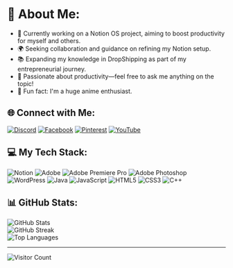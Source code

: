 # 💫 About Me:
- 🌟 Currently working on a Notion OS project, aiming to boost productivity for myself and others.
- 🌍 Seeking collaboration and guidance on refining my Notion setup.
- 📚 Expanding my knowledge in DropShipping as part of my entrepreneurial journey.
- 🧠 Passionate about productivity—feel free to ask me anything on the topic!
- 🎌 Fun fact: I'm a huge anime enthusiast.

## 🌐 Connect with Me:
[![Discord](https://img.shields.io/badge/Discord-%237289DA.svg?logo=discord&logoColor=white)](https://discord.gg/uSStHepegr) [![Facebook](https://img.shields.io/badge/Facebook-%231877F2.svg?logo=Facebook&logoColor=white)](https://facebook.com/ayanIslam.281) [![Pinterest](https://img.shields.io/badge/Pinterest-%23E60023.svg?logo=Pinterest&logoColor=white)](https://pinterest.com/ayan_islam02) [![YouTube](https://img.shields.io/badge/YouTube-%23FF0000.svg?logo=YouTube&logoColor=white)](https://youtube.com/@ayanokoji_02)

## 💻 My Tech Stack:
![Notion](https://img.shields.io/badge/Notion-%23000000.svg?style=for-the-badge&logo=notion&logoColor=white) ![Adobe](https://img.shields.io/badge/adobe-%23FF0000.svg?style=for-the-badge&logo=adobe&logoColor=white) ![Adobe Premiere Pro](https://img.shields.io/badge/Adobe%20Premiere%20Pro-9999FF.svg?style=for-the-badge&logo=Adobe%20Premiere%20Pro&logoColor=white) ![Adobe Photoshop](https://img.shields.io/badge/adobe%20photoshop-%2331A8FF.svg?style=for-the-badge&logo=adobe%20photoshop&logoColor=white) ![WordPress](https://img.shields.io/badge/WordPress-%23117AC9.svg?style=for-the-badge&logo=WordPress&logoColor=white) ![Java](https://img.shields.io/badge/java-%23ED8B00.svg?style=for-the-badge&logo=openjdk&logoColor=white) ![JavaScript](https://img.shields.io/badge/javascript-%23323330.svg?style=for-the-badge&logo=javascript&logoColor=%23F7DF1E) ![HTML5](https://img.shields.io/badge/html5-%23E34F26.svg?style=for-the-badge&logo=html5&logoColor=white) ![CSS3](https://img.shields.io/badge/css3-%231572B6.svg?style=for-the-badge&logo=css3&logoColor=white) ![C++](https://img.shields.io/badge/c++-%2300599C.svg?style=for-the-badge&logo=c%2B%2B&logoColor=white)

## 📊 GitHub Stats:
![GitHub Stats](https://github-readme-stats.vercel.app/api?username=ayanokoji02&theme=ayu-mirage&hide_border=false&include_all_commits=false&count_private=false)<br/>
![GitHub Streak](https://github-readme-streak-stats.herokuapp.com/?user=ayanokoji02&theme=ayu-mirage&hide_border=false)<br/>
![Top Languages](https://github-readme-stats.vercel.app/api/top-langs/?username=ayanokoji02&theme=ayu-mirage&hide_border=false&include_all_commits=false&count_private=false&layout=compact)

---

![Visitor Count](https://visitcount.itsvg.in/api?id=ayanokoji02&icon=10&color=0)

<!-- Proudly created with GPRM ( https://gprm.itsvg.in ) -->
